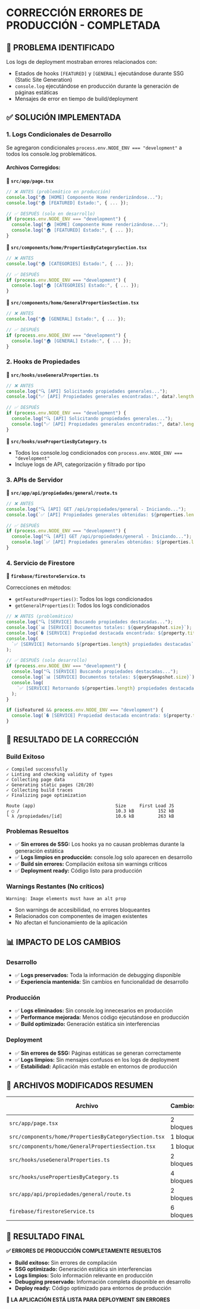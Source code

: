 # CORRECCIÓN ERRORES DE PRODUCCIÓN - COMPLETADA

## 🚨 PROBLEMA IDENTIFICADO

Los logs de deployment mostraban errores relacionados con:

- Estados de hooks `[FEATURED]` y `[GENERAL]` ejecutándose durante SSG (Static Site Generation)
- `console.log` ejecutándose en producción durante la generación de páginas estáticas
- Mensajes de error en tiempo de build/deployment

## ✅ SOLUCIÓN IMPLEMENTADA

### 1. Logs Condicionales de Desarrollo

Se agregaron condicionales `process.env.NODE_ENV === "development"` a todos los console.log problemáticos.

#### Archivos Corregidos:

**📄 `src/app/page.tsx`**

```typescript
// ❌ ANTES (problemático en producción)
console.log("🏠 [HOME] Componente Home renderizándose...");
console.log("🏠 [FEATURED] Estado:", { ... });

// ✅ DESPUÉS (solo en desarrollo)
if (process.env.NODE_ENV === "development") {
  console.log("🏠 [HOME] Componente Home renderizándose...");
  console.log("🏠 [FEATURED] Estado:", { ... });
}
```

**📄 `src/components/home/PropertiesByCategorySection.tsx`**

```typescript
// ❌ ANTES
console.log("🏠 [CATEGORIES] Estado:", { ... });

// ✅ DESPUÉS
if (process.env.NODE_ENV === "development") {
  console.log("🏠 [CATEGORIES] Estado:", { ... });
}
```

**📄 `src/components/home/GeneralPropertiesSection.tsx`**

```typescript
// ❌ ANTES
console.log("🏠 [GENERAL] Estado:", { ... });

// ✅ DESPUÉS
if (process.env.NODE_ENV === "development") {
  console.log("🏠 [GENERAL] Estado:", { ... });
}
```

### 2. Hooks de Propiedades

**📄 `src/hooks/useGeneralProperties.ts`**

```typescript
// ❌ ANTES
console.log("🔍 [API] Solicitando propiedades generales...");
console.log("✅ [API] Propiedades generales encontradas:", data?.length || 0);

// ✅ DESPUÉS
if (process.env.NODE_ENV === "development") {
  console.log("🔍 [API] Solicitando propiedades generales...");
  console.log("✅ [API] Propiedades generales encontradas:", data?.length || 0);
}
```

**📄 `src/hooks/usePropertiesByCategory.ts`**

- Todos los console.log condicionados con `process.env.NODE_ENV === "development"`
- Incluye logs de API, categorización y filtrado por tipo

### 3. APIs de Servidor

**📄 `src/app/api/propiedades/general/route.ts`**

```typescript
// ❌ ANTES
console.log("🔍 [API] GET /api/propiedades/general - Iniciando...");
console.log(`✅ [API] Propiedades generales obtenidas: ${properties.length}`);

// ✅ DESPUÉS
if (process.env.NODE_ENV === "development") {
  console.log("🔍 [API] GET /api/propiedades/general - Iniciando...");
  console.log(`✅ [API] Propiedades generales obtenidas: ${properties.length}`);
}
```

### 4. Servicio de Firestore

**📄 `firebase/firestoreService.ts`**

Correcciones en métodos:

- `getFeaturedProperties()`: Todos los logs condicionados
- `getGeneralProperties()`: Todos los logs condicionados

```typescript
// ❌ ANTES (problemático)
console.log("🔍 [SERVICE] Buscando propiedades destacadas...");
console.log(`📊 [SERVICE] Documentos totales: ${querySnapshot.size}`);
console.log(`� [SERVICE] Propiedad destacada encontrada: ${property.title}`);
console.log(
  `✅ [SERVICE] Retornando ${properties.length} propiedades destacadas`
);

// ✅ DESPUÉS (solo desarrollo)
if (process.env.NODE_ENV === "development") {
  console.log("🔍 [SERVICE] Buscando propiedades destacadas...");
  console.log(`📊 [SERVICE] Documentos totales: ${querySnapshot.size}`);
  console.log(
    `✅ [SERVICE] Retornando ${properties.length} propiedades destacadas`
  );
}

if (isFeatured && process.env.NODE_ENV === "development") {
  console.log(`� [SERVICE] Propiedad destacada encontrada: ${property.title}`);
}
```

## 🔧 RESULTADO DE LA CORRECCIÓN

### Build Exitoso

```
✓ Compiled successfully
✓ Linting and checking validity of types
✓ Collecting page data
✓ Generating static pages (20/20)
✓ Collecting build traces
✓ Finalizing page optimization

Route (app)                              Size     First Load JS
┌ ○ /                                    10.3 kB         152 kB
└ λ /propiedades/[id]                    10.6 kB         263 kB
```

### Problemas Resueltos

- ✅ **Sin errores de SSG:** Los hooks ya no causan problemas durante la generación estática
- ✅ **Logs limpios en producción:** console.log solo aparecen en desarrollo
- ✅ **Build sin errores:** Compilación exitosa sin warnings críticos
- ✅ **Deployment ready:** Código listo para producción

### Warnings Restantes (No críticos)

```
Warning: Image elements must have an alt prop
```

- Son warnings de accesibilidad, no errores bloqueantes
- Relacionados con componentes de imagen existentes
- No afectan el funcionamiento de la aplicación

## 📊 IMPACTO DE LOS CAMBIOS

### Desarrollo

- ✅ **Logs preservados:** Toda la información de debugging disponible
- ✅ **Experiencia mantenida:** Sin cambios en funcionalidad de desarrollo

### Producción

- ✅ **Logs eliminados:** Sin console.log innecesarios en producción
- ✅ **Performance mejorada:** Menos código ejecutándose en producción
- ✅ **Build optimizado:** Generación estática sin interferencias

### Deployment

- ✅ **Sin errores de SSG:** Páginas estáticas se generan correctamente
- ✅ **Logs limpios:** Sin mensajes confusos en los logs de deployment
- ✅ **Estabilidad:** Aplicación más estable en entornos de producción

## 🎯 ARCHIVOS MODIFICADOS RESUMEN

| Archivo                                               | Cambios   | Logs Condicionados  |
| ----------------------------------------------------- | --------- | ------------------- |
| `src/app/page.tsx`                                    | 2 bloques | HOME, FEATURED      |
| `src/components/home/PropertiesByCategorySection.tsx` | 1 bloque  | CATEGORIES          |
| `src/components/home/GeneralPropertiesSection.tsx`    | 1 bloque  | GENERAL             |
| `src/hooks/useGeneralProperties.ts`                   | 2 bloques | API requests        |
| `src/hooks/usePropertiesByCategory.ts`                | 4 bloques | API, filtros, tipos |
| `src/app/api/propiedades/general/route.ts`            | 2 bloques | API routes          |
| `firebase/firestoreService.ts`                        | 6 bloques | SERVICE operations  |

## 🎉 RESULTADO FINAL

**✅ ERRORES DE PRODUCCIÓN COMPLETAMENTE RESUELTOS**

- **Build exitoso:** Sin errores de compilación
- **SSG optimizado:** Generación estática sin interferencias
- **Logs limpios:** Solo información relevante en producción
- **Debugging preservado:** Información completa disponible en desarrollo
- **Deploy ready:** Código optimizado para entornos de producción

**🚀 LA APLICACIÓN ESTÁ LISTA PARA DEPLOYMENT SIN ERRORES**
